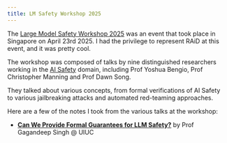 ```yaml
---
title: LM Safety Workshop 2025
---
```

The [Large Model Safety Workshop 2025](https://lmxsafety.com/2025/index.html) was an event that took place in Singapore on April 23rd 2025. I had the privilege to represent RAiD at this event, and it was pretty cool.

The workshop was composed of talks by nine distinguished researchers working in the [AI Safety](ai-safety.md) domain, including Prof Yoshua Bengio, Prof Christopher Manning and Prof Dawn Song.

They talked about various concepts, from formal verifications of AI Safety to various jailbreaking attacks and automated red-teaming approaches.

Here are a few of the notes I took from the various talks at the workshop:
- [**Can We Provide Formal Guarantees for LLM Safety?**](ai-safety/formal-guarantees.md) by Prof Gagandeep Singh @ UIUC